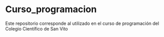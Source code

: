 # Curso_programacion
Este repositorio corresponde al utilizado en el curso de programación del Colegio Científico de San Vito
